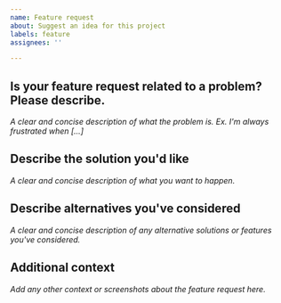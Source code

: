 ```yaml
---
name: Feature request
about: Suggest an idea for this project
labels: feature
assignees: ''

---
```


## Is your feature request related to a problem? Please describe.
*A clear and concise description of what the problem is. Ex. I'm always frustrated when [...]*

## Describe the solution you'd like
*A clear and concise description of what you want to happen.*

## Describe alternatives you've considered
*A clear and concise description of any alternative solutions or features you've considered.*

## Additional context
*Add any other context or screenshots about the feature request here.*
